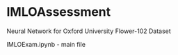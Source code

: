 # IMLOAssessment

Neural Network for Oxford University Flower-102 Dataset

IMLOExam.ipynb - main file
